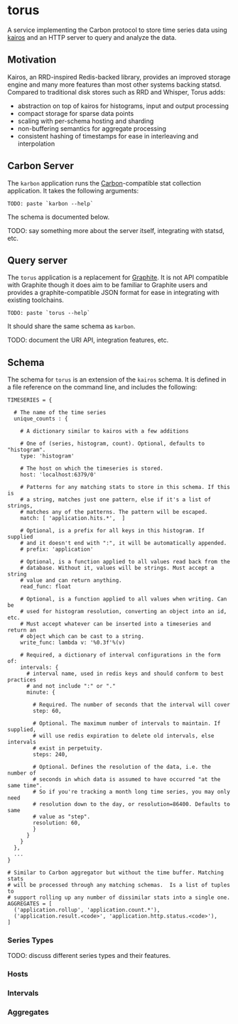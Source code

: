 torus
=====

A service implementing the Carbon protocol to store time series data using
[kairos](https://github.com/agoragames/kairos) and an HTTP server to query 
and analyze the data.

## Motivation

Kairos, an RRD-inspired Redis-backed library, provides an improved storage
engine and many more features than most other systems backing statsd. Compared
to traditional disk stores such as RRD and Whisper, Torus adds:

* abstraction on top of kairos for histograms, input and output processing
* compact storage for sparse data points
* scaling with per-schema hosting and sharding
* non-buffering semantics for aggregate processing
* consistent hashing of timestamps for ease in interleaving and interpolation

## Carbon Server

The `karbon` application runs the [Carbon](http://graphite.wikidot.com)-compatible
stat collection application. It takes the following arguments:

    TODO: paste `karbon --help`

The schema is documented below.

TODO: say something more about the server itself, integrating with statsd, etc.

## Query server

The `torus` application is a replacement for [Graphite](http://graphite.wikidot.com).
It is not API compatible with Graphite though it does aim to be familiar to
Graphite users and provides a graphite-compatible JSON format for ease in integrating
with existing toolchains.

    TODO: paste `torus --help`

It should share the same schema as `karbon`.

TODO: document the URI API, integration features, etc.

## Schema

The schema for `torus` is an extension of the `kairos` schema.  It is defined
in a file reference on the command line, and includes the following:

    TIMESERIES = {

      # The name of the time series
      unique_counts : {

        # A dictionary similar to kairos with a few additions

        # One of (series, histogram, count). Optional, defaults to "histogram".
        type: 'histogram'

        # The host on which the timeseries is stored.
        host: 'localhost:6379/0'

        # Patterns for any matching stats to store in this schema. If this is
        # a string, matches just one pattern, else if it's a list of strings,
        # matches any of the patterns. The pattern will be escaped.
        match: [ 'application.hits.*',  ]

        # Optional, is a prefix for all keys in this histogram. If supplied
        # and it doesn't end with ":", it will be automatically appended.
        # prefix: 'application'

        # Optional, is a function applied to all values read back from the
        # database. Without it, values will be strings. Must accept a string
        # value and can return anything.
        read_func: float

        # Optional, is a function applied to all values when writing. Can be
        # used for histogram resolution, converting an object into an id, etc.
        # Must accept whatever can be inserted into a timeseries and return an
        # object which can be cast to a string.
        write_func: lambda v: '%0.3f'%(v)

        # Required, a dictionary of interval configurations in the form of:
        intervals: {
          # interval name, used in redis keys and should conform to best practices
          # and not include ":" or "."
          minute: {

            # Required. The number of seconds that the interval will cover
            step: 60,

            # Optional. The maximum number of intervals to maintain. If supplied,
            # will use redis expiration to delete old intervals, else intervals
            # exist in perpetuity.
            steps: 240,

            # Optional. Defines the resolution of the data, i.e. the number of
            # seconds in which data is assumed to have occurred "at the same time".
            # So if you're tracking a month long time series, you may only need
            # resolution down to the day, or resolution=86400. Defaults to same
            # value as "step".
            resolution: 60,
            }
          }
        }
      },
      ...
    }

    # Similar to Carbon aggregator but without the time buffer. Matching stats
    # will be processed through any matching schemas.  Is a list of tuples to
    # support rolling up any number of dissimilar stats into a single one.
    AGGREGATES = [
      ('application.rollup', 'application.count.*'),
      ('application.result.<code>', 'application.http.status.<code>'),
    ]


### Series Types

TODO: discuss different series types and their features.

### Hosts

### Intervals

### Aggregates
